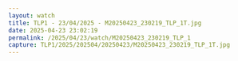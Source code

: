 ```yaml
---
layout: watch
title: TLP1 - 23/04/2025 - M20250423_230219_TLP_1T.jpg
date: 2025-04-23 23:02:19
permalink: /2025/04/23/watch/M20250423_230219_TLP_1
capture: TLP1/2025/202504/20250423/M20250423_230219_TLP_1T.jpg
---
```

